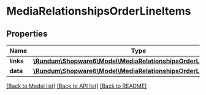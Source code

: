 # MediaRelationshipsOrderLineItems

## Properties
Name | Type | Description | Notes
------------ | ------------- | ------------- | -------------
**links** | [**\Rundum\Shopware6\Model\MediaRelationshipsOrderLineItemsLinks**](MediaRelationshipsOrderLineItemsLinks.md) |  | [optional] 
**data** | [**\Rundum\Shopware6\Model\MediaRelationshipsOrderLineItemsData[]**](MediaRelationshipsOrderLineItemsData.md) |  | [optional] 

[[Back to Model list]](../../README.md#documentation-for-models) [[Back to API list]](../../README.md#documentation-for-api-endpoints) [[Back to README]](../../README.md)

